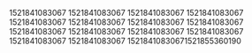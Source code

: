 1521841083067
1521841083067
1521841083067
1521841083067
1521841083067
1521841083067
1521841083067
1521841083067
1521841083067
1521841083067
1521841083067
1521841083067
1521841083067
1521841083067
15218410830671521855360190
